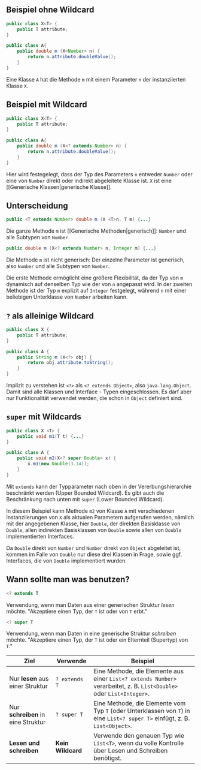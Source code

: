 ## Beispiel ohne Wildcard
```java
public class X<T> {
	public T attribute;
}

public class A{
	public double m (X<Number> n) {
		return n.attribute.doubleValue();
	}
}
```
Eine Klasse `A` hat die Methode `m` mit einem Parameter `n` der instanziierten Klasse `X`.

## Beispiel mit Wildcard
```java
public class X<T> {
	public T attribute;
}

public class A{
	public double m (X<? extends Number> n) {
		return n.attribute.doubleValue();
	}
}
```
Hier wird festegelegt, dass der Typ des Parameters `n` entweder `Number` oder eine von `Number` direkt oder indirekt abgeleitete Klasse ist. `X` ist eine [[Generische Klassen|generische Klasse]].

## Unterscheidung
```java
public <T extends Number> double m (X <T>n, T m) {...}
```
Die ganze Methode `m` ist [[Generische Methoden|generisch]]: `Number` und alle Subtypen von `Number`.

```java
public double m (X<? extends Number> n, Integer m) {...}
```
Die Methode `m` ist nicht generisch: Der einzelne Parameter ist generisch, also `Number` und alle Subtypen von `Number`.

Die erste Methode ermöglicht eine größere Flexibilität, da der Typ von `m` dynamisch auf denselben Typ wie der von `n` angepasst wird. In der zweiten Methode ist der Typ `m` explizit auf `Integer` festgelegt, während `n` mit einer beliebigen Unterklasse von `Number` arbeiten kann.

## `?` als alleinige Wildcard
```java
public class X {
	public T attribute;
}

public class A { 
	public String m (X<?> obj) {
		return obj.attribute.toString();
	}
}
```
Implizit zu verstehen ist `<?>` als `<? extends Object>`, also `java.lang.Object`. Damit sind alle Klassen und Interface - Typen eingeschlossen.  Es darf aber nur Funktionalität verwendet werden, die schon in `Object` definiert sind.

## `super` mit Wildcards
```java
public class X <T> {
	public void m1(T t) {...}
}

public class A {
	public void m2(X<? super Double> x) {
		x.m1(new Double(3.14));
	}
}
```
Mit `extends` kann der Typparameter nach oben in der Vererbungshierarchie beschränkt werden (Upper Bounded Wildcard). Es gibt auch die Beschränkung nach unten mit `super` (Lower Bounded Wildcard).

In diesem Beispiel kann Methode `m2` von Klasse `A` mit verschiedenen Instanziierungen von `X` als aktualen Parametern aufgerufen werden, nämlich mit der angegebenen Klasse, hier `Double`, der direkten Basisklasse von `Double`, allen indirekten Basisklassen von `Double` sowie allen von `Double` implementierten Interfaces.

Da `Double` direkt von `Number` und `Number` direkt von `Object` abgeleitet ist, kommen im Falle von `Double` nur diese drei Klassen in Frage, sowie ggf. Interfaces, die von `Double` implementiert wurden.

## Wann sollte man was benutzen?
```java
<? extends T
```
Verwendung, wenn man Daten aus einer generischen Struktur *lesen* möchte.
"Akzeptiere einen Typ, der `T` ist oder von `T` erbt."

```java
<? super T
```
Verwendung, wenn man Daten in eine generische Struktur *schreiben* möchte.
"Akzeptiere einen Typ, der `T` ist oder ein Elternteil (Supertyp) von `T`."

| Ziel                               | Verwende          | Beispiel                                                                                                                    |
| ---------------------------------- | ----------------- | --------------------------------------------------------------------------------------------------------------------------- |
| Nur **lesen** aus einer Struktur   | `? extends T`     | Eine Methode, die Elemente aus einer `List<? extends Number>` verarbeitet, z. B. `List<Double>` oder `List<Integer>`.       |
| Nur **schreiben** in eine Struktur | `? super T`       | Eine Methode, die Elemente vom Typ `T` (oder Unterklassen von `T`) in eine `List<? super T>` einfügt, z. B. `List<Object>`. |
| **Lesen und schreiben**            | **Kein Wildcard** | Verwende den genauen Typ wie `List<T>`, wenn du volle Kontrolle über Lesen und Schreiben benötigst.                         |
